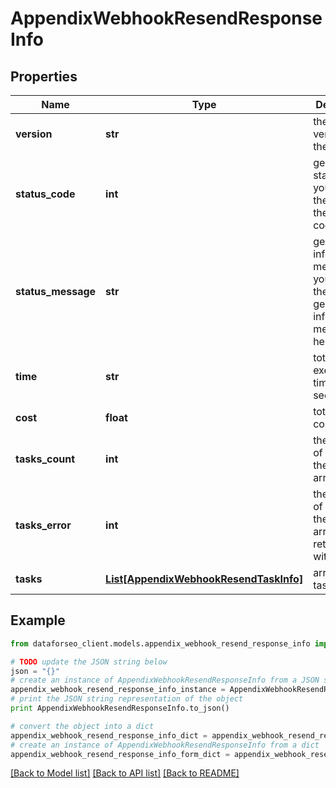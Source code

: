 # AppendixWebhookResendResponseInfo


## Properties

Name | Type | Description | Notes
------------ | ------------- | ------------- | -------------
**version** | **str** | the current version of the API | [optional] 
**status_code** | **int** | general status code you can find the full list of the response codes here | [optional] 
**status_message** | **str** | general informational message you can find the full list of general informational messages here | [optional] 
**time** | **str** | total execution time, seconds | [optional] 
**cost** | **float** | total tasks cost, USD | [optional] 
**tasks_count** | **int** | the number of tasks in the tasks array | [optional] 
**tasks_error** | **int** | the number of tasks in the tasks array returned with an error | [optional] 
**tasks** | [**List[AppendixWebhookResendTaskInfo]**](AppendixWebhookResendTaskInfo.md) | array of tasks | [optional] 

## Example

```python
from dataforseo_client.models.appendix_webhook_resend_response_info import AppendixWebhookResendResponseInfo

# TODO update the JSON string below
json = "{}"
# create an instance of AppendixWebhookResendResponseInfo from a JSON string
appendix_webhook_resend_response_info_instance = AppendixWebhookResendResponseInfo.from_json(json)
# print the JSON string representation of the object
print AppendixWebhookResendResponseInfo.to_json()

# convert the object into a dict
appendix_webhook_resend_response_info_dict = appendix_webhook_resend_response_info_instance.to_dict()
# create an instance of AppendixWebhookResendResponseInfo from a dict
appendix_webhook_resend_response_info_form_dict = appendix_webhook_resend_response_info.from_dict(appendix_webhook_resend_response_info_dict)
```
[[Back to Model list]](../README.md#documentation-for-models) [[Back to API list]](../README.md#documentation-for-api-endpoints) [[Back to README]](../README.md)


